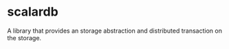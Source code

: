 # scalardb
A library that provides an storage abstraction and distributed transaction on the storage.
